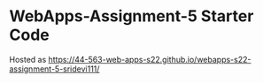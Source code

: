 # WebApps-Assignment-5 Starter Code
Hosted as <https://44-563-web-apps-s22.github.io/webapps-s22-assignment-5-sridevi111/>
